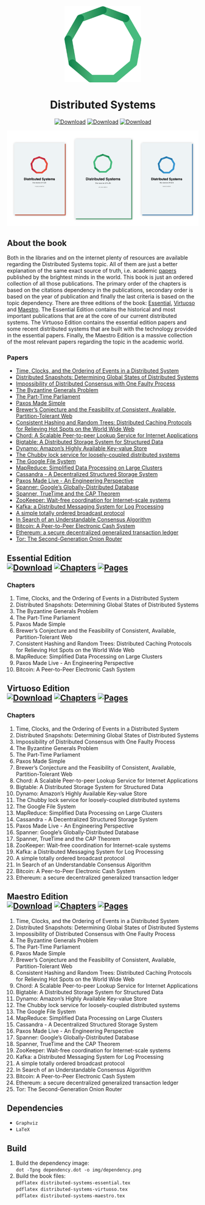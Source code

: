 <div align="center">
<img src="https://github.com/alexprut/distributed-systems/raw/master/img/distributed-systems.png" height="200" height="auto"/>
<h1>Distributed Systems</h1>

[![Download](https://img.shields.io/badge/download-essential-red.svg?style=flat)](https://github.com/alexprut/distributed-systems/raw/master/distributed-systems-essential.pdf)
[![Download](https://img.shields.io/badge/download-virtuoso-green.svg?style=flat)](https://github.com/alexprut/distributed-systems/raw/master/distributed-systems-virtuoso.pdf)
[![Download](https://img.shields.io/badge/download-maestro-blue.svg?style=flat)](https://github.com/alexprut/distributed-systems/raw/master/distributed-systems-maestro.pdf)

<img src="https://github.com/alexprut/distributed-systems/raw/master/img/distributed-systems-books.png" height="auto" height="auto"/>

</div>


About the book
---------------------------

Both in the libraries and on the internet plenty of resources are available regarding the Distributed Systems topic.
All of them are just a better explanation of the same exact source of truth, i.e. academic [papers](#papers) published 
by the brightest minds in the world. This book is just an ordered collection of all those publications. 
The primary order of the chapters is based on the citations dependency in the publications, secondary order 
is based on the year of publication and finally the last criteria is based on the topic dependency. There are 
three editions of the book: [Essential](#essential-edition--), [Virtuoso](#virtuoso-edition--) and
[Maestro](#maestro-edition--). The Essential Edition contains the historical and most important 
publications that are at the core of our current distributed systems. The Virtuoso Edition contains the 
essential edition papers and some recent distributed systems that are built with the technology 
provided in the essential papers. Finally, the Maestro Edition is a massive collection of the most relevant papers 
regarding the topic in the academic world.

### Papers
* [Time, Clocks, and the Ordering of Events in a Distributed System](https://github.com/alexprut/distributed-systems/raw/master/papers/time-clocks.pdf)
* [Distributed Snapshots: Determining Global States of Distributed Systems](https://github.com/alexprut/distributed-systems/raw/master/papers/distributed-snapshots.pdf)
* [Impossibility of Distributed Consensus with One Faulty Process](https://github.com/alexprut/distributed-systems/raw/master/papers/impossibility-of-consensus-with-one-faulty-process.pdf)
* [The Byzantine Generals Problem](https://github.com/alexprut/distributed-systems/raw/master/papers/byzantine-generals-problem.pdf)
* [The Part-Time Parliament](https://github.com/alexprut/distributed-systems/raw/master/papers/the-part-time-parliament.pdf)
* [Paxos Made Simple](https://github.com/alexprut/distributed-systems/raw/master/papers/paxos-made-simple.pdf)
* [Brewer’s Conjecture and the Feasibility of Consistent, Available, Partition-Tolerant Web](https://github.com/alexprut/distributed-systems/raw/master/papers/cap-theorem.pdf)
* [Consistent Hashing and Random Trees: Distributed Caching Protocols for Relieving Hot Spots on the World Wide Web](https://github.com/alexprut/distributed-systems/raw/master/papers/consistent-hashing.pdf)
* [Chord: A Scalable Peer-to-peer Lookup Service for Internet Applications](https://github.com/alexprut/distributed-systems/raw/master/papers/chord.pdf)
* [Bigtable: A Distributed Storage System for Structured Data](https://github.com/alexprut/distributed-systems/raw/master/papers/bigtable.pdf)
* [Dynamo: Amazon’s Highly Available Key-value Store](https://github.com/alexprut/distributed-systems/raw/master/papers/dynamo.pdf)
* [The Chubby lock service for loosely-coupled distributed systems](https://github.com/alexprut/distributed-systems/raw/master/papers/chubby.pdf)
* [The Google File System](https://github.com/alexprut/distributed-systems/raw/master/papers/gfs.pdf)
* [MapReduce: Simplified Data Processing on Large Clusters](https://github.com/alexprut/distributed-systems/raw/master/papers/mapreduce.pdf)
* [Cassandra - A Decentralized Structured Storage System](https://github.com/alexprut/distributed-systems/raw/master/papers/cassandra.pdf)
* [Paxos Made Live - An Engineering Perspective](https://github.com/alexprut/distributed-systems/raw/master/papers/paxos-made-live.pdf)
* [Spanner: Google’s Globally-Distributed Database](https://github.com/alexprut/distributed-systems/raw/master/papers/spanner.pdf)
* [Spanner, TrueTime and the CAP Theorem](https://github.com/alexprut/distributed-systems/raw/master/papers/spanner-cap.pdf)
* [ZooKeeper: Wait-free coordination for Internet-scale systems](https://github.com/alexprut/distributed-systems/raw/master/papers/zookeeper.pdf)
* [Kafka: a Distributed Messaging System for Log Processing](https://github.com/alexprut/distributed-systems/raw/master/papers/kafka.pdf)
* [A simple totally ordered broadcast protocol](https://github.com/alexprut/distributed-systems/raw/master/papers/zab.pdf)
* [In Search of an Understandable Consensus Algorithm](https://github.com/alexprut/distributed-systems/raw/master/papers/raft.pdf)
* [Bitcoin: A Peer-to-Peer Electronic Cash System](https://github.com/alexprut/distributed-systems/raw/master/papers/bitcoin.pdf)
* [Ethereum: a secure decentralized generalized transaction ledger](https://github.com/alexprut/distributed-systems/raw/master/papers/ethereum.pdf)
* [Tor: The Second-Generation Onion Router](https://github.com/alexprut/distributed-systems/raw/master/papers/tor.pdf)

Essential Edition  
[![Download](https://img.shields.io/badge/download-pdf-red.svg?style=flat)](https://github.com/alexprut/distributed-systems/raw/master/distributed-systems-essential.pdf) [![Chapters](https://img.shields.io/badge/chapters-10-lightgrey.svg?style=flat)](#essential-edition--) [![Pages](https://img.shields.io/badge/pages-159-lightgrey.svg?style=flat)](#essential-edition--)
-----------------

### Chapters
1. Time, Clocks, and the Ordering of Events in a Distributed System
1. Distributed Snapshots: Determining Global States of Distributed Systems
1. The Byzantine Generals Problem
1. The Part-Time Parliament
1. Paxos Made Simple
1. Brewer’s Conjecture and the Feasibility of Consistent, Available, Partition-Tolerant Web
1. Consistent Hashing and Random Trees: Distributed Caching Protocols for Relieving Hot Spots on the World Wide Web
1. MapReduce: Simplified Data Processing on Large Clusters
1. Paxos Made Live - An Engineering Perspective
1. Bitcoin: A Peer-to-Peer Electronic Cash System

Virtuoso Edition  
[![Download](https://img.shields.io/badge/download-pdf-green.svg?style=flat)](https://github.com/alexprut/distributed-systems/raw/master/distributed-systems-virtuoso.pdf) [![Chapters](https://img.shields.io/badge/chapters-23-lightgrey.svg?style=flat)](#virtuoso-edition--) [![Pages](https://img.shields.io/badge/pages-375-lightgrey.svg?style=flat)](#virtuoso-edition--)
-----------------

### Chapters
1. Time, Clocks, and the Ordering of Events in a Distributed System
1. Distributed Snapshots: Determining Global States of Distributed Systems
1. Impossibility of Distributed Consensus with One Faulty Process
1. The Byzantine Generals Problem
1. The Part-Time Parliament
1. Paxos Made Simple
1. Brewer’s Conjecture and the Feasibility of Consistent, Available, Partition-Tolerant Web
1. Chord: A Scalable Peer-to-peer Lookup Service for Internet Applications
1. Bigtable: A Distributed Storage System for Structured Data
1. Dynamo: Amazon’s Highly Available Key-value Store
1. The Chubby lock service for loosely-coupled distributed systems
1. The Google File System
1. MapReduce: Simplified Data Processing on Large Clusters
1. Cassandra - A Decentralized Structured Storage System
1. Paxos Made Live - An Engineering Perspective
1. Spanner: Google’s Globally-Distributed Database
1. Spanner, TrueTime and the CAP Theorem
1. ZooKeeper: Wait-free coordination for Internet-scale systems
1. Kafka: a Distributed Messaging System for Log Processing
1. A simple totally ordered broadcast protocol
1. In Search of an Understandable Consensus Algorithm
1. Bitcoin: A Peer-to-Peer Electronic Cash System
1. Ethereum: a secure decentralized generalized transaction ledger

Maestro Edition  
[![Download](https://img.shields.io/badge/download-pdf-blue.svg?style=flat)](https://github.com/alexprut/distributed-systems/raw/master/distributed-systems-maestro.pdf) [![Chapters](https://img.shields.io/badge/chapters-25-lightgrey.svg?style=flat)](#maestro-edition--) [![Pages](https://img.shields.io/badge/pages-405-lightgrey.svg?style=flat)](#maestro-edition--) 
-----------------

1. Time, Clocks, and the Ordering of Events in a Distributed System
1. Distributed Snapshots: Determining Global States of Distributed Systems
1. Impossibility of Distributed Consensus with One Faulty Process
1. The Byzantine Generals Problem
1. The Part-Time Parliament
1. Paxos Made Simple
1. Brewer’s Conjecture and the Feasibility of Consistent, Available, Partition-Tolerant Web
1. Consistent Hashing and Random Trees: Distributed Caching Protocols for Relieving Hot Spots on the World Wide Web
1. Chord: A Scalable Peer-to-peer Lookup Service for Internet Applications
1. Bigtable: A Distributed Storage System for Structured Data
1. Dynamo: Amazon’s Highly Available Key-value Store
1. The Chubby lock service for loosely-coupled distributed systems
1. The Google File System
1. MapReduce: Simplified Data Processing on Large Clusters
1. Cassandra - A Decentralized Structured Storage System
1. Paxos Made Live - An Engineering Perspective
1. Spanner: Google’s Globally-Distributed Database
1. Spanner, TrueTime and the CAP Theorem
1. ZooKeeper: Wait-free coordination for Internet-scale systems
1. Kafka: a Distributed Messaging System for Log Processing
1. A simple totally ordered broadcast protocol
1. In Search of an Understandable Consensus Algorithm
1. Bitcoin: A Peer-to-Peer Electronic Cash System
1. Ethereum: a secure decentralized generalized transaction ledger
1. Tor: The Second-Generation Onion Router

## Dependencies
* `Graphviz`  
* `LaTeX`  

## Build
1. Build the dependency image:    
	`dot -Tpng dependency.dot -o img/dependency.png`    
1. Build the book files:    
	`pdflatex distributed-systems-essential.tex`   
	`pdflatex distributed-systems-virtuoso.tex`   
	`pdflatex distributed-systems-maestro.tex`   